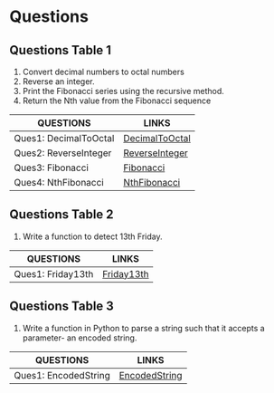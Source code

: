 # Questions

## Questions Table 1
1. Convert decimal numbers to octal numbers
2. Reverse an integer.
3. Print the Fibonacci series using the recursive method.
4. Return the Nth value from the Fibonacci sequence

| QUESTIONS              | LINKS         |
| ---------------------- | ------------- |
| Ques1: DecimalToOctal  | [DecimalToOctal](https://github.com/GreshaaRampal/Questions/blob/main/DecimalToOctal.py)  |
| Ques2: ReverseInteger  | [ReverseInteger](https://github.com/GreshaaRampal/Questions/blob/main/ReverseInteger.py)  |
| Ques3: Fibonacci       | [Fibonacci](https://github.com/GreshaaRampal/Questions/blob/main/Fibonacci.py)  |
| Ques4: NthFibonacci    | [NthFibonacci](https://github.com/GreshaaRampal/Questions/blob/main/NthFibonacci.py)  |

## Questions Table 2
1. Write a function to detect 13th Friday. 

| QUESTIONS              | LINKS         |
| ---------------------- | ------------- |
| Ques1: Friday13th      | [Friday13th](https://github.com/GreshaaRampal/Questions/blob/main/Friday13th.py)  |


## Questions Table 3
1. Write a function in Python to parse a string such that it accepts a parameter- an encoded string.

| QUESTIONS              | LINKS         |
| ---------------------- | ------------- |
| Ques1: EncodedString   | [EncodedString](https://github.com/GreshaaRampal/Questions/blob/main/EncodedString.py)  |

